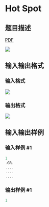 # Hot Spot

## 题目描述

[problemUrl]: https://uva.onlinejudge.org/index.php?option=com_onlinejudge&Itemid=8&category=26&page=show_problem&problem=2453

[PDF](https://uva.onlinejudge.org/external/114/p11458.pdf)

![](https://cdn.luogu.com.cn/upload/vjudge_pic/UVA11458/c898bf9334ffae05092204b38083817da0f83879.png)

## 输入输出格式

### 输入格式

![](https://cdn.luogu.com.cn/upload/vjudge_pic/UVA11458/cba35f7d09f1994f343e9778c608407150a22fb6.png)

### 输出格式

![](https://cdn.luogu.com.cn/upload/vjudge_pic/UVA11458/ef7b0346970d6a384bbdbbf6eeebf0e169a9c2de.png)

## 输入输出样例

### 输入样例 #1

```cpp
1
.GR.
....
....
....
```


### 输出样例 #1

```cpp
1
```


